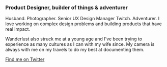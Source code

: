 ### Product Designer, builder of things & adventurer

Husband. Photographer. Senior UX Design Manager Twitch. Adventurer. I love working on complex design problems and building products that have real impact.

Wanderlust also struck me at a young age and I've been trying to experience as many cultures as I can with my wife since. My camera is always with me on my travels to do my best at documenting them.

[Find me on Twitter](https://www.twitter.com/jarques)
